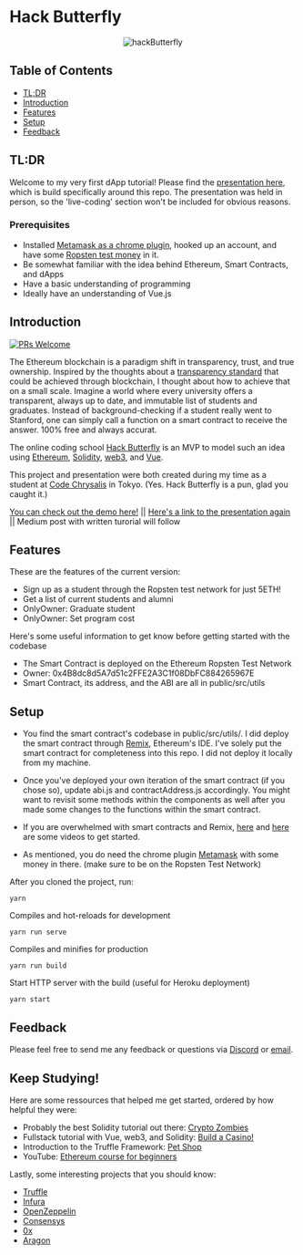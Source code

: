 # Hack Butterfly

<p align="center">
  <img alt="hackButterfly" title="hackButterfly" src="public/images/titleImage.png" width="auto">
</p>

## Table of Contents

- [TL;DR](#tl;dr)
- [Introduction](#introduction)
- [Features](#features)
- [Setup](#setup)
- [Feedback](#feedback)


## TL:DR

Welcome to my very first dApp tutorial! Please find the [presentation here](https://www.slideshare.net/MichaelArnold15/an-introduction-to-decentralized-apps), which is build specifically around this repo. The presentation was held in person, so the 'live-coding' section won't be included for obvious reasons.

### Prerequisites

* Installed [Metamask as a chrome plugin](https://chrome.google.com/webstore/detail/metamask/nkbihfbeogaeaoehlefnkodbefgpgknn?hl=en), hooked up an account, and have some [Ropsten test money](https://faucet.metamask.io/) in it.
* Be somewhat familiar with the idea behind Ethereum, Smart Contracts, and dApps
* Have a basic understanding of programming
* Ideally have an understanding of Vue.js

## Introduction

[![PRs Welcome](https://img.shields.io/badge/PRs-welcome-brightgreen.svg?style=flat-square)](http://makeapullrequest.com)

The Ethereum blockchain is a paradigm shift in transparency, trust, and true ownership. Inspired by the thoughts about a [transparency standard](https://www.forbes.com/sites/paulmartyn/2018/03/28/does-blockchain-provide-the-new-standard-for-transparency/#bb46c663921e) that could be achieved through blockchain, I thought about how to achieve that on a small scale. Imagine a world where every university offers a transparent, always up to date, and immutable list of students and graduates. Instead of background-checking if a student really went to Stanford, one can simply call a function on a smart contract to receive the answer. 100% free and always accurat. 

The online coding school [Hack Butterfly](https://hackbutterfly.herokuapp.com/) is an MVP to model such an idea using [Ethereum](https://www.ethereum.org/), [Solidity](https://solidity.readthedocs.io/en/v0.4.24/), [web3](https://github.com/ethereum/web3.js/), and [Vue](https://vuejs.org/).

This project and presentation were both created during my time as a student at [Code Chrysalis](https://www.codechrysalis.io/) in Tokyo. (Yes. Hack Butterfly is a pun, glad you caught it.)

[You can check out the demo here!](https://hackbutterfly.herokuapp.com/) || [Here's a link to the presentation again](https://www.slideshare.net/MichaelArnold15/an-introduction-to-decentralized-apps) || Medium post with written turorial will follow

## Features

These are the features of the current version:

* Sign up as a student through the Ropsten test network for just 5ETH!
* Get a list of current students and alumni
* OnlyOwner: Graduate student
* OnlyOwner: Set program cost

Here's some useful information to get know before getting started with the codebase 

* The Smart Contract is deployed on the Ethereum Ropsten Test Network
* Owner: 0x4B8dc8d5A7d51c2FFE2A3C1f08DbFC884265967E
* Smart Contract, its address, and the ABI are all in public/src/utils

## Setup

* You find the smart contract's codebase in public/src/utils/. I did deploy the smart contract through [Remix](https://remix.ethereum.org/), Ethereum's IDE. I've solely put the smart contract for completeness into this repo. I did not deploy it locally from my machine.

* Once you've deployed your own iteration of the smart contract (if you chose so), update abi.js and contractAddress.js accordingly. You might want to revisit some methods within the components as well after you made some changes to the functions within the smart contract. 

* If you are overwhelmed with smart contracts and Remix, [here](https://www.youtube.com/watch?v=KkN1O8TChbM) and [here](https://www.youtube.com/watch?v=KU6bvciWgRE&list=PL0lNJEnwfVVMuX2Ds19Wj_7Mcze3FDJr3) are some videos to get started.

* As mentioned, you do need the chrome plugin [Metamask](https://chrome.google.com/webstore/detail/metamask/nkbihfbeogaeaoehlefnkodbefgpgknn?hl=en) with some money in there. (make sure to be on the Ropsten Test Network)

After you cloned the project, run:
```
yarn
```
Compiles and hot-reloads for development
```
yarn run serve
```

Compiles and minifies for production
```
yarn run build
```

Start HTTP server with the build (useful for Heroku deployment)
```
yarn start
```

## Feedback

Please feel free to send me any feedback or questions via [Discord](https://discordapp.com/users/Akzent#6791) or [email](https://www.sourcecon.com/how-to-find-almost-any-github-users-email-address/).

## Keep Studying!

Here are some ressources that helped me get started, ordered by how helpful they were:

* Probably the best Solidity tutorial out there: [Crypto Zombies](https://cryptozombies.io)
* Fullstack tutorial with Vue, web3, and Solidity: [Build a Casino!](https://itnext.io/create-your-first-ethereum-dapp-with-web3-and-vue-js-c7221af1ed82)
* Introduction to the Truffle Framework: [Pet Shop](https://truffleframework.com/tutorials/pet-shop)
* YouTube: [Ethereum course for beginners](https://www.youtube.com/watch?v=KU6bvciWgRE&list=PL0lNJEnwfVVMuX2Ds19Wj_7Mcze3FDJr3)

Lastly, some interesting projects that you should know:

* [Truffle](https://truffleframework.com/)
* [Infura](https://infura.io/)
* [OpenZeppelin](https://openzeppelin.org/)
* [Consensys](https://new.consensys.net/)
* [0x](https://0xproject.com/)
* [Aragon](https://aragon.org/)



